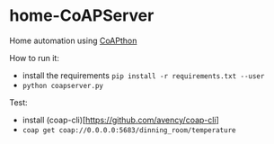 # home-CoAPServer
Home automation using [CoAPthon](https://github.com/Tanganelli/CoAPthon)


How to run it:

- install the requirements `pip install -r requirements.txt --user`
- `python coapserver.py`

Test:
- install (coap-cli)[https://github.com/avency/coap-cli]
- `coap get coap://0.0.0.0:5683/dinning_room/temperature`
